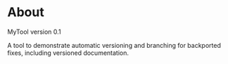 # About
MyTool version 0.1

A tool to demonstrate automatic versioning and branching for backported fixes, including versioned documentation.

